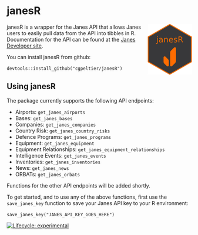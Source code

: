 # janesR
<img src=images/hex-janesR2.png align="right" alt="" width="120" />

janesR is a wrapper for the Janes API that allows Janes users to easily pull data from the API into tibbles in R. Documentation for the API can be found at the [Janes Developer site](https://developer.janes.com/). 

You can install janesR from github: 
```{r}
devtools::install_github("cgpeltier/janesR")
```
## Using janesR 
The package currently supports the following API endpoints:

* Airports: `get_janes_airports`
* Bases: `get_janes_bases`
* Companies: `get_janes_companies`
* Country Risk: `get_janes_country_risks` 
* Defence Programs: `get_janes_programs`
* Equipment: `get_janes_equipment`
* Equipment Relationships: `get_janes_equipment_relationships`
* Intelligence Events: `get_janes_events`
* Inventories: `get_janes_inventories`
* News: `get_janes_news`
* ORBATs: `get_janes_orbats`

Functions for the other API endpoints will be added shortly. 

To get started, and to use any of the above functions, first use the ` save_janes_key` function to save your Janes API key to your R environment:
```{r}
save_janes_key("JANES_API_KEY_GOES_HERE")
```

<!-- badges: start -->
  [![Lifecycle: experimental](https://img.shields.io/badge/lifecycle-experimental-orange.svg)](https://www.tidyverse.org/lifecycle/#experimental)
<!-- badges: end -->


